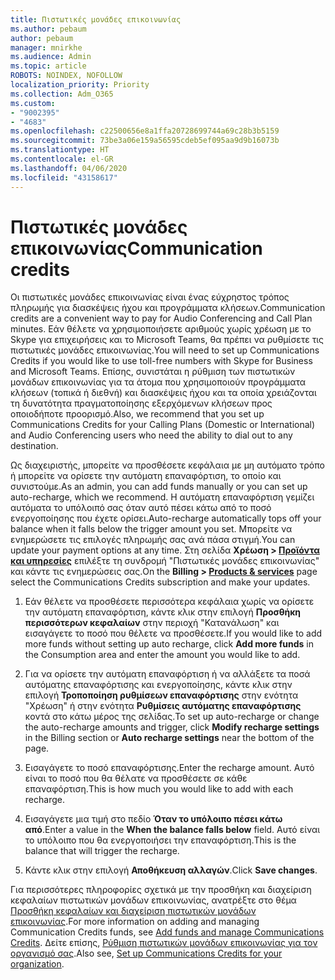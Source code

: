 ```yaml
---
title: Πιστωτικές μονάδες επικοινωνίας
ms.author: pebaum
author: pebaum
manager: mnirkhe
ms.audience: Admin
ms.topic: article
ROBOTS: NOINDEX, NOFOLLOW
localization_priority: Priority
ms.collection: Adm_O365
ms.custom:
- "9002395"
- "4683"
ms.openlocfilehash: c22500656e8a1ffa20728699744a69c28b3b5159
ms.sourcegitcommit: 73be3a06e159a56595cdeb5ef095aa9d9b16073b
ms.translationtype: HT
ms.contentlocale: el-GR
ms.lasthandoff: 04/06/2020
ms.locfileid: "43158617"
---
```

# <a name="communication-credits"></a><span data-ttu-id="6cdbb-102">Πιστωτικές μονάδες επικοινωνίας</span><span class="sxs-lookup"><span data-stu-id="6cdbb-102">Communication credits</span></span>

<span data-ttu-id="6cdbb-103">Οι πιστωτικές μονάδες επικοινωνίας είναι ένας εύχρηστος τρόπος πληρωμής για διασκέψεις ήχου και προγράμματα κλήσεων.</span><span class="sxs-lookup"><span data-stu-id="6cdbb-103">Communication credits are a convenient way to pay for Audio Conferencing and Call Plan minutes.</span></span>  <span data-ttu-id="6cdbb-104">Εάν θέλετε να χρησιμοποιήσετε αριθμούς χωρίς χρέωση με το Skype για επιχειρήσεις και το Microsoft Teams, θα πρέπει να ρυθμίσετε τις πιστωτικές μονάδες επικοινωνίας.</span><span class="sxs-lookup"><span data-stu-id="6cdbb-104">You will need to set up Communications Credits if you would like to use toll-free numbers with Skype for Business and Microsoft Teams.</span></span>  <span data-ttu-id="6cdbb-105">Επίσης, συνιστάται η ρύθμιση των πιστωτικών μονάδων επικοινωνίας για τα άτομα που χρησιμοποιούν προγράμματα κλήσεων (τοπικά ή διεθνή) και διασκέψεις ήχου και τα οποία χρειάζονται τη δυνατότητα πραγματοποίησης εξερχόμενων κλήσεων προς οποιοδήποτε προορισμό.</span><span class="sxs-lookup"><span data-stu-id="6cdbb-105">Also, we recommend that you set up Communications Credits for your Calling Plans (Domestic or International) and Audio Conferencing users who need the ability to dial out to any destination.</span></span>

<span data-ttu-id="6cdbb-106">Ως διαχειριστής, μπορείτε να προσθέσετε κεφάλαια με μη αυτόματο τρόπο ή μπορείτε να ορίσετε την αυτόματη επαναφόρτιση, το οποίο και συνιστούμε.</span><span class="sxs-lookup"><span data-stu-id="6cdbb-106">As an admin, you can add funds manually or you can set up auto-recharge, which we recommend.</span></span>  <span data-ttu-id="6cdbb-107">Η αυτόματη επαναφόρτιση γεμίζει αυτόματα το υπόλοιπό σας όταν αυτό πέσει κάτω από το ποσό ενεργοποίησης που έχετε ορίσει.</span><span class="sxs-lookup"><span data-stu-id="6cdbb-107">Auto-recharge automatically tops off your balance when it falls below the trigger amount you set.</span></span>  <span data-ttu-id="6cdbb-108">Μπορείτε να ενημερώσετε τις επιλογές πληρωμής σας ανά πάσα στιγμή.</span><span class="sxs-lookup"><span data-stu-id="6cdbb-108">You can update your payment options at any time.</span></span> <span data-ttu-id="6cdbb-109">Στη σελίδα **Χρέωση > [Προϊόντα και υπηρεσίες](https://go.microsoft.com/fwlink/p/?linkid=842054)** επιλέξτε τη συνδρομή "Πιστωτικές μονάδες επικοινωνίας" και κάντε τις ενημερώσεις σας.</span><span class="sxs-lookup"><span data-stu-id="6cdbb-109">On the **Billing > [Products & services](https://go.microsoft.com/fwlink/p/?linkid=842054)** page select the Communications Credits subscription and make your updates.</span></span>

1. <span data-ttu-id="6cdbb-110">Εάν θέλετε να προσθέσετε περισσότερα κεφάλαια χωρίς να ορίσετε την αυτόματη επαναφόρτιση, κάντε κλικ στην επιλογή **Προσθήκη περισσότερων κεφαλαίων** στην περιοχή "Κατανάλωση" και εισαγάγετε το ποσό που θέλετε να προσθέσετε.</span><span class="sxs-lookup"><span data-stu-id="6cdbb-110">If you would like to add more funds without setting up auto recharge, click **Add more funds** in the Consumption area and enter the amount you would like to add.</span></span>

2. <span data-ttu-id="6cdbb-111">Για να ορίσετε την αυτόματη επαναφόρτιση ή να αλλάξετε τα ποσά αυτόματης επαναφόρτισης και ενεργοποίησης, κάντε κλικ στην επιλογή **Τροποποίηση ρυθμίσεων επαναφόρτισης** στην ενότητα "Χρέωση" ή στην ενότητα **Ρυθμίσεις αυτόματης επαναφόρτισης** κοντά στο κάτω μέρος της σελίδας.</span><span class="sxs-lookup"><span data-stu-id="6cdbb-111">To set up auto-recharge or change the auto-recharge amounts and trigger, click **Modify recharge settings** in the Billing section or **Auto recharge settings** near the bottom of the page.</span></span>  

3. <span data-ttu-id="6cdbb-112">Εισαγάγετε το ποσό επαναφόρτισης.</span><span class="sxs-lookup"><span data-stu-id="6cdbb-112">Enter the recharge amount.</span></span>  <span data-ttu-id="6cdbb-113">Αυτό είναι το ποσό που θα θέλατε να προσθέσετε σε κάθε επαναφόρτιση.</span><span class="sxs-lookup"><span data-stu-id="6cdbb-113">This is how much you would like to add with each recharge.</span></span>  

4. <span data-ttu-id="6cdbb-114">Εισαγάγετε μια τιμή στο πεδίο **Όταν το υπόλοιπο πέσει κάτω από**.</span><span class="sxs-lookup"><span data-stu-id="6cdbb-114">Enter a value in the **When the balance falls below** field.</span></span>  <span data-ttu-id="6cdbb-115">Αυτό είναι το υπόλοιπο που θα ενεργοποιήσει την επαναφόρτιση.</span><span class="sxs-lookup"><span data-stu-id="6cdbb-115">This is the balance that will trigger the recharge.</span></span>

5. <span data-ttu-id="6cdbb-116">Κάντε κλικ στην επιλογή **Αποθήκευση αλλαγών**.</span><span class="sxs-lookup"><span data-stu-id="6cdbb-116">Click **Save changes**.</span></span>

<span data-ttu-id="6cdbb-117">Για περισσότερες πληροφορίες σχετικά με την προσθήκη και διαχείριση κεφαλαίων πιστωτικών μονάδων επικοινωνίας, ανατρέξτε στο θέμα [Προσθήκη κεφαλαίων και διαχείριση πιστωτικών μονάδων επικοινωνίας](https://docs.microsoft.com/microsoftteams/add-funds-and-manage-communications-credits).</span><span class="sxs-lookup"><span data-stu-id="6cdbb-117">For more information on adding and managing Communication Credits funds, see [Add funds and manage Communications Credits](https://docs.microsoft.com/microsoftteams/add-funds-and-manage-communications-credits).</span></span> <span data-ttu-id="6cdbb-118">Δείτε επίσης, [Ρύθμιση πιστωτικών μονάδων επικοινωνίας για τον οργανισμό σας](https://docs.microsoft.com/microsoftteams/set-up-communications-credits-for-your-organization).</span><span class="sxs-lookup"><span data-stu-id="6cdbb-118">Also see, [Set up Communications Credits for your organization](https://docs.microsoft.com/microsoftteams/set-up-communications-credits-for-your-organization).</span></span>
